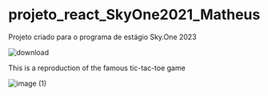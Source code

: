 # projeto_react_SkyOne2021_Matheus

Projeto criado para o programa de estágio Sky.One 2023

![download](https://github.com/matheusagmatos/projeto_react_SkyOne2021_Matheus/assets/69373402/44c41c76-b48f-44dd-98fe-637ec7fc2bb6)

This is a reproduction of the famous tic-tac-toe game

![image (1)](https://github.com/matheusagmatos/projeto_react_SkyOne2021_Matheus/assets/69373402/67cc0840-48e3-45b4-8d26-8ccb2f6c59a6)
